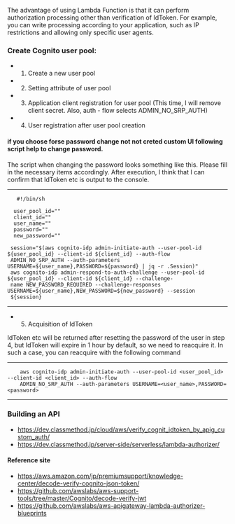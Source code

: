 The advantage of using Lambda Function is that it can perform authorization processing other than verification of IdToken. For example, you can write processing according to your application, such as IP restrictions and allowing only specific user agents.

### Create Cognito user pool:
  - 1. Create a new user pool
  - 2. Setting attribute of user pool
  - 3. Application client registration for user pool (This time, I will remove client secret. Also, auth - flow selects ADMIN_NO_SRP_AUTH)
  - 4. User registration after user pool creation
 

#### if you choose forse password change not not creted custom UI following script help to change password.

The script when changing the password looks something like this. Please fill in the necessary items accordingly. After execution, I think that I can confirm that IdToken etc is output to the console.

----------------------------------------------------------------------------------------------

       #!/bin/sh
 
      user_pool_id=""
      client_id=""
      user_name=""
      password=""
      new_password=""
 
     session="$(aws cognito-idp admin-initiate-auth --user-pool-id ${user_pool_id} --client-id ${client_id} --auth-flow 
     ADMIN_NO_SRP_AUTH --auth-parameters USERNAME=${user_name},PASSWORD=${password} | jq -r .Session)"
     aws cognito-idp admin-respond-to-auth-challenge --user-pool-id  ${user_pool_id} --client-id ${client_id} --challenge- 
     name NEW_PASSWORD_REQUIRED --challenge-responses USERNAME=${user_name},NEW_PASSWORD=${new_password} --session 
     ${session}

----------------------------------------------------------------------------------------------

  - 5. Acquisition of IdToken

IdToken etc will be returned after resetting the password of the user in step 4, but IdToken will expire in 1 hour by default, so we need to reacquire it. In such a case, you can reacquire with the following command


----------------------------------------------------------------------------------------------

        aws cognito-idp admin-initiate-auth --user-pool-id <user_pool_id> --client-id <client_id> --auth-flow 
        ADMIN_NO_SRP_AUTH --auth-parameters USERNAME=<user_name>,PASSWORD=<password>

----------------------------------------------------------------------------------------------

### Building an API

 
- https://dev.classmethod.jp/cloud/aws/verify_cognit_idtoken_by_apig_custom_auth/
- https://dev.classmethod.jp/server-side/serverless/lambda-authorizer/




#### Reference site

- https://aws.amazon.com/jp/premiumsupport/knowledge-center/decode-verify-cognito-json-token/
- https://github.com/awslabs/aws-support-tools/tree/master/Cognito/decode-verify-jwt
- https://github.com/awslabs/aws-apigateway-lambda-authorizer-blueprints

